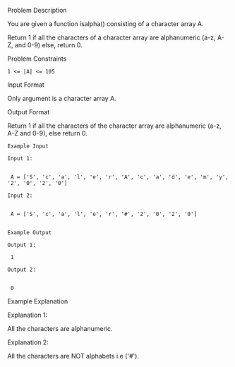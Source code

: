 Problem Description

You are given a function isalpha() consisting of a character array A.

Return 1 if all the characters of a character array are alphanumeric (a-z, A-Z, and 0-9) else, return 0.



Problem Constraints

    1 <= |A| <= 105



Input Format

Only argument is a character array A.



Output Format

Return 1 if all the characters of the character array are alphanumeric (a-z, A-Z and 0-9), else return 0.



    Example Input
    
    Input 1:
    
    
     A = ['S', 'c', 'a', 'l', 'e', 'r', 'A', 'c', 'a', 'd', 'e', 'm', 'y', '2', '0', '2', '0']
    
    Input 2:
    
    
     A = ['S', 'c', 'a', 'l', 'e', 'r', '#', '2', '0', '2', '0']
    
    
    Example Output
    
    Output 1:
    
     1
    
    Output 2:
    
    
     0


Example Explanation

Explanation 1:


 All the characters are alphanumeric.

Explanation 2:


 All the characters are NOT alphabets i.e ('#').
 